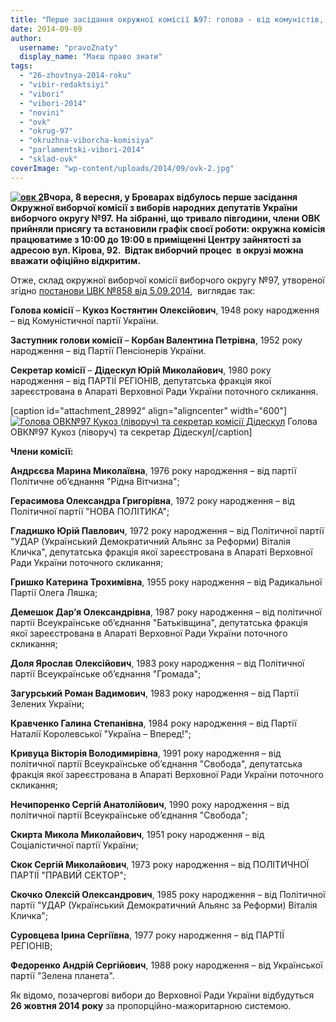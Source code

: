 ```yaml
---
title: "Перше засідання окружної комісії №97: голова - від комуністів, секретар - від Партії регіонів"
date: 2014-09-09
author: 
  username: "pravoZnaty"
  display_name: "Маєш право знати"
tags: 
  - "26-zhovtnya-2014-roku"
  - "vibir-redaktsiyi"
  - "vibori"
  - "vibori-2014"
  - "novini"
  - "ovk"
  - "okrug-97"
  - "okruzhna-viborcha-komisiya"
  - "parlamentski-vibori-2014"
  - "sklad-ovk"
coverImage: "wp-content/uploads/2014/09/ovk-2.jpg"
---
```


**[![овк 2](https://mpz.brovary.org/wp-content/uploads/2014/09/ovk-2.jpg)](https://mpz.brovary.org/wp-content/uploads/2014/09/ovk-2.jpg)Вчора, 8 вересня, у Броварах відбулось перше засідання Окружної виборчої комісії з виборів народних депутатів України виборчого округу №97.** **На зібранні, що тривало півгодини, члени ОВК прийняли присягу та встановили графік своєї роботи: окружна комісія працюватиме з 10:00 до 19:00 в приміщенні Центру зайнятості за адресою вул. Кірова, 92.  Відтак виборчий процес  в окрузі можна вважати офіційно відкритим.**

Отже, склад окружної виборчої комісії виборчого округу №97, утвореної згідно [постанови ЦВК №858 від 5.09.2014](https://www.cvk.gov.ua/pls/acts/ShowCard?id=38140&what=0),  виглядає так:

**Голова комісії** – **Кукоз Костянтин Олексійович**, 1948 року народження – від Комуністичної партії України.

**Заступник голови комісії** – **Корбан Валентина Петрівна**, 1952 року народження – від Партії Пенсіонерів України.

**Секретар комісії** – **Дідескул Юрій Миколайович**, 1980 року народження – від ПАРТІЇ РЕГІОНІВ, депутатська фракція якої зареєстрована в Апараті Верховної Ради України поточного скликання.

\[caption id="attachment\_28992" align="aligncenter" width="600"\][![Голова ОВК№97 Кукоз (ліворуч) та секретар комісії  Дідескул](https://mpz.brovary.org/wp-content/uploads/2014/09/ovk-6.jpg)](https://mpz.brovary.org/wp-content/uploads/2014/09/ovk-6.jpg) Голова ОВК№97 Кукоз (ліворуч) та секретар Дідескул\[/caption\]

**Члени комісії:**

**Андрєєва Марина Миколаївна**, 1976 року народження – від партії Політичне об’єднання "Рідна Вітчизна";

**Герасимова Олександра Григорівна**, 1972 року народження – від Політичної партії "НОВА ПОЛІТИКА";

**Гладишко Юрій Павлович**, 1972 року народження – від Політичної партії "УДАР (Український Демократичний Альянс за Реформи) Віталія Кличка", депутатська фракція якої зареєстрована в Апараті Верховної Ради України поточного скликання;

**Гришко Катерина Трохимівна**, 1955 року народження – від Радикальної Партії Олега Ляшка;

**Демешок Дар’я Олександрівна**, 1987 року народження – від політичної партії Всеукраїнське об’єднання "Батьківщина", депутатська фракція якої зареєстрована в Апараті Верховної Ради України поточного скликання;

**Доля Ярослав Олексійович**, 1983 року народження – від Політичної партії Всеукраїнське об’єднання "Громада";

**Загурський Роман Вадимович**, 1983 року народження – від Партії Зелених України;

**Кравченко Галина Степанівна**, 1984 року народження – від Партії Наталії Королевської "Україна – Вперед!";

**Кривуца Вікторія Володимирівна**, 1991 року народження – від політичної партії Всеукраїнське об’єднання "Свобода", депутатська фракція якої зареєстрована в Апараті Верховної Ради України поточного скликання;

**Нечипоренко Сергій Анатолійович**, 1990 року народження – від політичної партії Всеукраїнське об’єднання "Свобода";

**Скирта Микола Миколайович**, 1951 року народження – від Соціалістичної партії України;

**Скок Сергій Миколайович**, 1973 року народження – від ПОЛІТИЧНОЇ ПАРТІЇ "ПРАВИЙ СЕКТОР";

**Скочко Олексій Олександрович**, 1985 року народження – від Політичної партії "УДАР (Український Демократичний Альянс за Реформи) Віталія Кличка";

**Суровцева Ірина Сергіївна**, 1977 року народження – від ПАРТІЇ РЕГІОНІВ;

**Федоренко Андрій Сергійович**, 1988 року народження – від Української партії "Зелена планета".

Як відомо, позачергові вибори до Верховної Ради України відбудуться **26 жовтня 2014 року** за пропорційно-мажоритарною системою.
